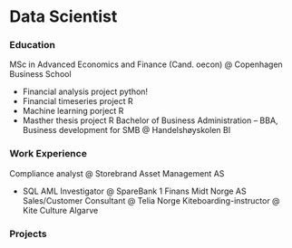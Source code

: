 # Data Scientist 

### Education 
MSc in Advanced Economics and Finance (Cand. oecon) @ Copenhagen Business School
- Financial analysis project python!
- Financial timeseries project R
- Machine learning porject R
- Masther thesis project R
Bachelor of Business Administration – BBA, Business development for SMB @ Handelshøyskolen BI

### Work Experience
Compliance analyst @ Storebrand Asset Management AS
- SQL
AML Investigator @ SpareBank 1 Finans Midt Norge AS
Sales/Customer Consultant @ Telia Norge
Kiteboarding-instructor @ Kite Culture Algarve

### Projects
